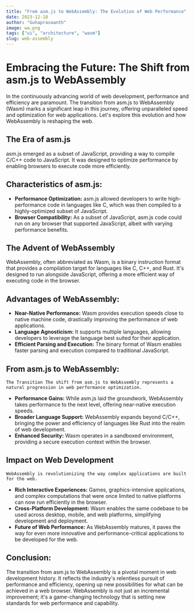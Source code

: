 ```yaml
---
title: "From asm.js to WebAssembly: The Evolution of Web Performance"
date: 2023-12-18
author: "Guhaprasaanth"
image: wa.png
tags: ["ui", "architecture", "wasm"]
slug: web-assembly
---
```


# Embracing the Future: The Shift from asm.js to WebAssembly
In the continuously advancing world of web development, performance and efficiency are paramount. The transition from asm.js to WebAssembly (Wasm) marks a significant leap in this journey, offering unparalleled speed and optimization for web applications. Let's explore this evolution and how WebAssembly is reshaping the web.

## The Era of asm.js
asm.js emerged as a subset of JavaScript, providing a way to compile C/C++ code to JavaScript. It was designed to optimize performance by enabling browsers to execute code more efficiently.

## Characteristics of asm.js:
- **Performance Optimization:** asm.js allowed developers to write high-performance code in languages like C, which was then compiled to a highly-optimized subset of JavaScript.
- **Browser Compatibility:** As a subset of JavaScript, asm.js code could run on any browser that supported JavaScript, albeit with varying performance benefits.

## The Advent of WebAssembly
WebAssembly, often abbreviated as Wasm, is a binary instruction format that provides a compilation target for languages like C, C++, and Rust. It's designed to run alongside JavaScript, offering a more efficient way of executing code in the browser.

## Advantages of WebAssembly:

- **Near-Native Performance:** Wasm provides execution speeds close to native machine code, drastically improving the performance of web applications.
- **Language Agnosticism:** It supports multiple languages, allowing developers to leverage the language best suited for their application.
- **Efficient Parsing and Execution:** The binary format of Wasm enables faster parsing and execution compared to traditional JavaScript.

## From asm.js to WebAssembly: 
    The Transition The shift from asm.js to WebAssembly represents a natural progression in web performance optimization.

- **Performance Gains:** While asm.js laid the groundwork, WebAssembly takes performance to the next level, offering near-native execution speeds.
- **Broader Language Support:** WebAssembly expands beyond C/C++, bringing the power and efficiency of languages like Rust into the realm of web development.
- **Enhanced Security:** Wasm operates in a sandboxed environment, providing a secure execution context within the browser.

## Impact on Web Development
    WebAssembly is revolutionizing the way complex applications are built for the web.

- **Rich Interactive Experiences:** Games, graphics-intensive applications, and complex computations that were once limited to native platforms can now run efficiently in the browser.
- **Cross-Platform Development:** Wasm enables the same codebase to be used across desktop, mobile, and web platforms, simplifying development and deployment.
- **Future of Web Performance:** As WebAssembly matures, it paves the way for even more innovative and performance-critical applications to be developed for the web.

## Conclusion:
The transition from asm.js to WebAssembly is a pivotal moment in web development history. It reflects the industry's relentless pursuit of performance and efficiency, opening up new possibilities for what can be achieved in a web browser. WebAssembly is not just an incremental improvement; it's a game-changing technology that is setting new standards for web performance and capability.